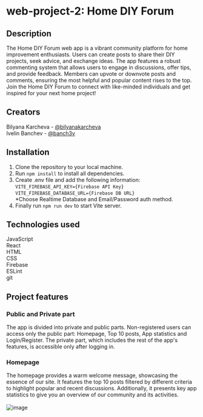 # web-project-2: Home DIY Forum

## Description

The Home DIY Forum web app is a vibrant community platform for home improvement enthusiasts. Users can create posts to share their DIY projects, seek advice, and exchange ideas. The app features a robust commenting system that allows users to engage in discussions, offer tips, and provide feedback. Members can upvote or downvote posts and comments, ensuring the most helpful and popular content rises to the top. Join the Home DIY Forum to connect with like-minded individuals and get inspired for your next home project!

## Creators

Bilyana Karcheva - [@bilyanakarcheva](https://github.com/bilyanakarcheva)<br>
Ivelin Banchev - [@banch3v](https://github.com/banch3v/)<br>

## Installation

1. Clone the repository to your local machine.
2. Run `npm install` to install all dependencies.
3. Create .env file and add the following information:<br>
   `VITE_FIREBASE_API_KEY={Firebase API Key}`<br>
   `VITE_FIREBASE_DATABASE_URL={Firebase DB URL}`</br>
   \*Choose Realtime Database and Email/Password auth method.
4. Finally run `npm run dev` to start Vite server.

## Technologies used

JavaScript<br>
React<br>
HTML<br>
CSS<br>
Firebase<br>
ESLint<br>
git<br>

## Project features

### Public and Private part

The app is divided into private and public parts. Non-registered users can access only the public part: Homepage, Top 10 posts, App statistics and Login/Register. The private part, which includes the rest of the app's features, is accessible only after logging in.

### Homepage
The homepage provides a warm welcome message, showcasing the essence of our site. It features the top 10 posts filtered by different criteria to highlight popular and recent discussions. Additionally, it presents key app statistics to give you an overview of our community and its activities.<br><br>
![image](https://github.com/A58-JS-Team-07/web-project-2/assets/77446631/a9a40c07-66e8-4d77-94b7-b17c3c9a5580)



